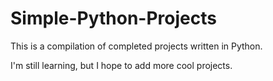 # Simple-Python-Projects
This is a compilation of completed projects written in Python.

I'm still learning, but I hope to add more cool projects. 
